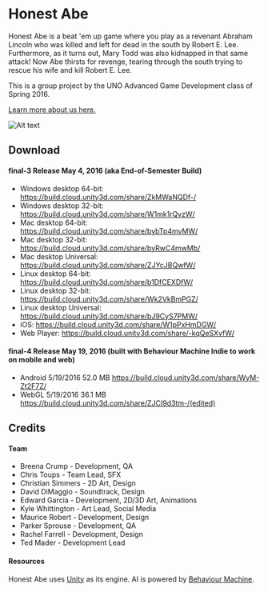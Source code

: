 # Honest Abe
Honest Abe is a beat 'em up game where you play as a revenant Abraham Lincoln who was killed and left for dead in the south by Robert E. Lee. Furthermore, as it turns out, Mary Todd was also kidnapped in that same attack! Now Abe thirsts for revenge, tearing through the south trying to rescue his wife and kill Robert E. Lee.

This is a group project by the UNO Advanced Game Development class of Spring 2016.

[Learn more about us here.](http://www.uno.edu/campus-news/2016/Game-On-UNO-Video-Game-Development-Concentration-Simulates-Real-World-Experience.aspx)

![Alt text](http://i.imgur.com/CLgjKF2.png "Honest Abe")

## Download

#### final-3 Release May 4, 2016 (aka End-of-Semester Build)
- Windows desktop 64-bit: https://build.cloud.unity3d.com/share/ZkMWaNQDf-/
- Windows desktop 32-bit: https://build.cloud.unity3d.com/share/W1mk1rQvzW/
- Mac desktop 64-bit: https://build.cloud.unity3d.com/share/bybTp4mvMW/
- Mac desktop 32-bit: https://build.cloud.unity3d.com/share/byRwC4mwMb/
- Mac desktop Universal: https://build.cloud.unity3d.com/share/ZJYcJBQwfW/
- Linux desktop 64-bit:  https://build.cloud.unity3d.com/share/b1DfCEXDfW/
- Linux desktop 32-bit: https://build.cloud.unity3d.com/share/Wk2VkBmPGZ/
- Linux desktop Universal: https://build.cloud.unity3d.com/share/bJ9CyS7PMW/
- iOS:  https://build.cloud.unity3d.com/share/W1pPxHmDGW/
- Web Player: https://build.cloud.unity3d.com/share/-kqQeSXvfW/

#### final-4 Release May 19, 2016 (built with Behaviour Machine Indie to work on mobile and web)
- Android    5/19/2016    52.0 MB   https://build.cloud.unity3d.com/share/WyM-Zt2F7Z/
- WebGL     5/19/2016    36.1 MB    https://build.cloud.unity3d.com/share/ZJCI9d3tm-/(edited)

## Credits
#### Team
- Breena Crump - Development, QA
- Chris Toups - Team Lead, SFX
- Christian Simmers - 2D Art, Design
- David DiMaggio - Soundtrack, Design
- Edward Garcia - Development, 2D/3D Art, Animations
- Kyle Whittington - Art Lead, Social Media
- Maurice Robert - Development, Design
- Parker Sprouse - Development, QA
- Rachel Farrell - Development, Design
- Ted Mader - Development Lead

#### Resources
Honest Abe uses [Unity](https://unity3d.com/) as its engine. AI is powered by [Behaviour Machine](http://www.behaviourmachine.com/).
